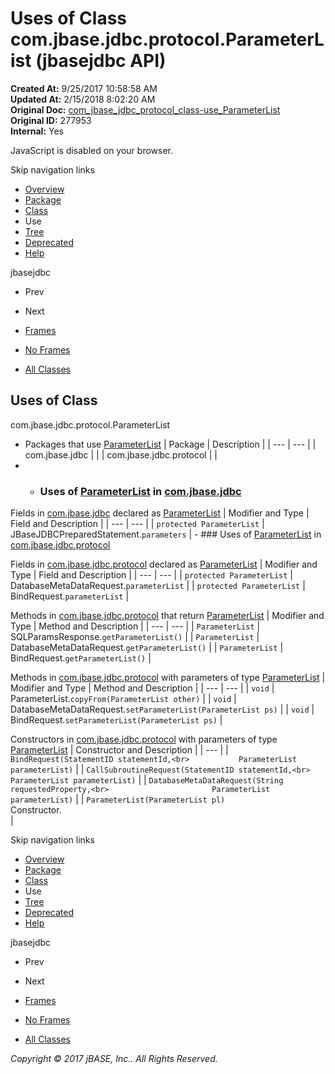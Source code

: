 # Uses of Class com.jbase.jdbc.protocol.ParameterList (jbasejdbc   API)

**Created At:** 9/25/2017 10:58:58 AM  
**Updated At:** 2/15/2018 8:02:20 AM  
**Original Doc:** [com_jbase_jdbc_protocol_class-use_ParameterList](https://docs.jbase.com/39241-class-use/com_jbase_jdbc_protocol_class-use_ParameterList)  
**Original ID:** 277953  
**Internal:** Yes  

<!--<br>    try {<br>        if (location.href.indexOf('is-external=true') == -1) {<br>            parent.document.title="Uses of Class com.jbase.jdbc.protocol.ParameterList (jbasejdbc   API)";<br>        }<br>    }<br>    catch(err) {<br>    }<br>//-->
JavaScript is disabled on your browser.

Skip navigation links

- [Overview](../../../../../overview-summary.html)
- [Package](./../../com.jbase.jdbc.protocol-%28jbasejdbc---api%29)
- [Class](./../../parameterlist-%28jbasejdbc---api%29 "class in com.jbase.jdbc.protocol")
- Use
- [Tree](./../../com.jbase.jdbc.protocol-class-hierarchy-%28jbasejdbc---api%29)
- [Deprecated](../../../../../deprecated-list.html)
- [Help](../../../../../help-doc.html)


jbasejdbc <br>

- Prev
- Next


- [Frames](./.)
- [No Frames](./.)


- [All Classes](../../../../../allclasses-noframe.html)


<!--<br>  allClassesLink = document.getElementById("allclasses\_navbar\_top");<br>  if(window==top) {<br>    allClassesLink.style.display = "block";<br>  }<br>  else {<br>    allClassesLink.style.display = "none";<br>  }<br>  //-->

## Uses of Class
com.jbase.jdbc.protocol.ParameterList

- Packages that use [ParameterList](./../../parameterlist-%28jbasejdbc---api%29 "class in com.jbase.jdbc.protocol") | Package | Description |
| --- | --- |
| com.jbase.jdbc |   |
| com.jbase.jdbc.protocol |   |
- - ### Uses of [ParameterList](./../../parameterlist-%28jbasejdbc---api%29 "class in com.jbase.jdbc.protocol") in [com.jbase.jdbc](./../../../jbase-jdbc-api)


Fields in [com.jbase.jdbc](./../../../jbase-jdbc-api) declared as [ParameterList](./../../parameterlist-%28jbasejdbc---api%29 "class in com.jbase.jdbc.protocol") | Modifier and Type | Field and Description |
| --- | --- |
| `protected ParameterList` | JBaseJDBCPreparedStatement.`parameters`  |
    - ### Uses of [ParameterList](./../../parameterlist-%28jbasejdbc---api%29 "class in com.jbase.jdbc.protocol") in [com.jbase.jdbc.protocol](./../../com.jbase.jdbc.protocol-%28jbasejdbc---api%29)


Fields in [com.jbase.jdbc.protocol](./../../com.jbase.jdbc.protocol-%28jbasejdbc---api%29) declared as [ParameterList](./../../parameterlist-%28jbasejdbc---api%29 "class in com.jbase.jdbc.protocol") | Modifier and Type | Field and Description |
| --- | --- |
| `protected ParameterList` | DatabaseMetaDataRequest.`parameterList`  |
| `protected ParameterList` | BindRequest.`parameterList`  |



Methods in [com.jbase.jdbc.protocol](./../../com.jbase.jdbc.protocol-%28jbasejdbc---api%29) that return [ParameterList](./../../parameterlist-%28jbasejdbc---api%29 "class in com.jbase.jdbc.protocol") | Modifier and Type | Method and Description |
| --- | --- |
| `ParameterList` | SQLParamsResponse.`getParameterList()`  |
| `ParameterList` | DatabaseMetaDataRequest.`getParameterList()`  |
| `ParameterList` | BindRequest.`getParameterList()`  |



Methods in [com.jbase.jdbc.protocol](./../../com.jbase.jdbc.protocol-%28jbasejdbc---api%29) with parameters of type [ParameterList](./../../parameterlist-%28jbasejdbc---api%29 "class in com.jbase.jdbc.protocol") | Modifier and Type | Method and Description |
| --- | --- |
| `void` | ParameterList.`copyFrom(ParameterList other)`  |
| `void` | DatabaseMetaDataRequest.`setParameterList(ParameterList ps)`  |
| `void` | BindRequest.`setParameterList(ParameterList ps)`  |



Constructors in [com.jbase.jdbc.protocol](./../../com.jbase.jdbc.protocol-%28jbasejdbc---api%29) with parameters of type [ParameterList](./../../parameterlist-%28jbasejdbc---api%29 "class in com.jbase.jdbc.protocol") | Constructor and Description |
| --- |
| `BindRequest(StatementID statementId,<br>           ParameterList parameterList)`  |
| `CallSubroutineRequest(StatementID statementId,<br>                     ParameterList parameterList)`  |
| `DatabaseMetaDataRequest(String requestedProperty,<br>                       ParameterList parameterList)`  |
| `ParameterList(ParameterList pl)`<br>Constructor.<br> |

Skip navigation links

- [Overview](../../../../../overview-summary.html)
- [Package](./../../com.jbase.jdbc.protocol-%28jbasejdbc---api%29)
- [Class](./../../parameterlist-%28jbasejdbc---api%29 "class in com.jbase.jdbc.protocol")
- Use
- [Tree](./../../com.jbase.jdbc.protocol-class-hierarchy-%28jbasejdbc---api%29)
- [Deprecated](../../../../../deprecated-list.html)
- [Help](../../../../../help-doc.html)


jbasejdbc <br>

- Prev
- Next


- [Frames](./.)
- [No Frames](./.)


- [All Classes](../../../../../allclasses-noframe.html)


<!--<br>  allClassesLink = document.getElementById("allclasses\_navbar\_bottom");<br>  if(window==top) {<br>    allClassesLink.style.display = "block";<br>  }<br>  else {<br>    allClassesLink.style.display = "none";<br>  }<br>  //-->

*Copyright © 2017 jBASE, Inc.. All Rights Reserved.*

